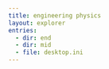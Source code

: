 ```yaml
---
title: engineering physics
layout: explorer
entries:
  - dir: end
  - dir: mid
  - file: desktop.ini
---
```

